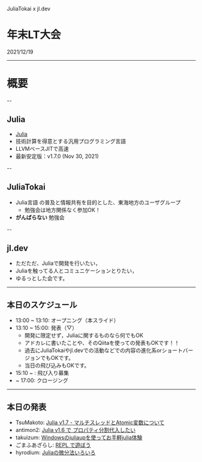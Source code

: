 JuliaTokai x jl.dev

年末LT大会
===

2021/12/19

---

# 概要

--

## Julia

+ [Julia](https://julialang.org)
+ 技術計算を得意とする汎用プログラミング言語
+ LLVMベースJITで高速
+ 最新安定版：v1.7.0 (Nov 30, 2021)

--

## JuliaTokai

+ Julia言語 の普及と情報共有を目的とした、東海地方のユーザグループ
    + 勉強会は地方関係なく参加OK！
+ **がんばらない** 勉強会

--

## jl.dev

+ ただただ、Juliaで開発を行いたい，
+ Juliaを触ってる人とコミュニケーションとりたい，
+ ゆるっとした会です。

---

## 本日のスケジュール

+ 13:00 ~ 13:10: オープニング（本スライド）
+ 13:10 ~ 15:00: 発表（▽）
  + 開発に限定せず，Juliaに関するものなら何でもOK
  + アドカレに書いたことや、そのQiitaを使っての発表もOKです！！
  + 過去にJuliaTokaiやjl.devでの活動などでの内容の進化系orショートバージョンでもOKです。
  + 当日の飛び込みもOKです。
+ 15:10 ~ : 飛び入り募集
+ ~ 17:00: クロージング

---

## 本日の発表

+ TsuMakoto: [Julia v1.7 - マルチスレッドとAtomic変数について](https://zatsuoki-doc.netlify.app/juliatokaianddev/)
+ antimon2: [Julia v1.6 で プロパティ分割代入したい](https://hackmd.io/@antimon2/H15JVgPqF)
+ takuizum: [Windowsのjuliaupを使ってお手軽julia体験](https://github.com/takuizum/NennmatsuLT2021/blob/main/2021jldevTL%E3%82%B9%E3%83%A9%E3%82%A4%E3%83%89.pdf)
+ ごまふあざらし: [REPL で遊ぼう](https://terasakisatoshi.github.io/MathSeminar.jl/slideshow/repl/build/#1)
+ hyrodium: [Juliaの微分法いろいろ](https://hackmd.io/@hyrodium/rJrJ23j9t#/1)
